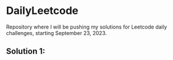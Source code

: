 # DailyLeetcode

Repository where I will be pushing my solutions for Leetcode daily challenges, starting September 23, 2023.

## Solution 1:


